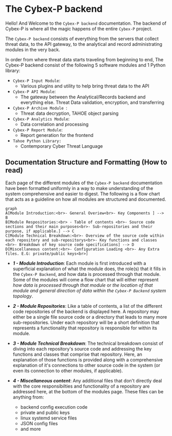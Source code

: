 ﻿# The Cybex-P backend
Hello! And Welcome to the `Cybex-P backend` documentation. The backend of Cybex-P is where all the magic happens of the entire `Cybex-P` project.

The `Cybex-P backend` consists of everything from the servers that collect threat data, to the API gateway, to the analytical and record administrating modules in the very back. 

In order from where threat data starts traveling from beginning to end, The Cybex-P backend consist of the following 5 software modules and 1 Python library:
- `Cybex-P Input Module`:
	- Various plugins and utility to help bring threat data to the API
- `Cybex-P API Module`:
	- The gateway between the Analytical/Records backend and everything else. Threat Data validation, encryption, and transferring
- `Cybex-P Archive Module `:
	- Threat data decryption, TAHOE object parsing
- `Cybex-P Analytics Module`:
	- Data correlation and processing
- `Cybex-P Report Module`:
	- Report generation for the frontend
- `Tahoe Python Library:`
	- Contemporary Cyber Threat Language
## Documentation Structure and Formatting (How to read)

Each page of the different modules of the `Cybex-P backend` documentation have been formatted uniformly in a way to make understanding of the system comprehensive and easier to digest. The following is a flow chart that acts as a guideline on how all modules are structured and documented. 


```{mermaid}
graph 
A[Module Introduction:<br>- General Overiew<br>- Key Components ] --> B
B[Module Respositories:<br> - Table of contents <br>- Source code sections and their main purposes<br>- Sub-repositories and their purpose, if applicable.] --> C
C[Module Technical Breakdown:<br>- Overview of the source code within each repository and sub-repositorys<br>- Key functions and classes <br>- Breakdown of key source code specifications] --> D
D[Miscellaneous content:<br>- Configuration Loading <br>- Any Extra files. E.G: private/public keys<br>]

```

-	***1 - Module Introduction***: Each module is first introduced with a superficial explanation of what the module does, the role(s) that it fills in the `Cybex-P Backend`, and how data is processed through that module. Some of the modules will come a flow chart that will either represent *how data is processed through that module* or *the location of that module and general direction of data within the `Cybex-P Backend` system topology*.

- ***2 - Module Repositories***: Like a table of contents, a list of the different code repositories of the backend is displayed here. A repository may either be a single file source code or a directory that leads to many more sub-repositories. Under each repository will be a short definition that represents a functionality that repository is responsible for within its module. 
- ***3 - Module Technical Breakdown***: The technical breakdown consist of diving into each repository's source code and addressing the key functions and classes that comprise that repository. Here, an explanation of those functions is provided along with a comprehensive explanation of it's connections to other source code in the system (or even its connection to other modules, if applicable).
- ***4 - Miscellaneous content***:  Any additional files that don't directly deal with the core responsibilties and functionality of a repository are addressed here, at the bottom of the modules page. These files can be anything from:
	- backend config execution code
	- private and public keys
	- linux systemd service files
	- JSON config files
	- and more 